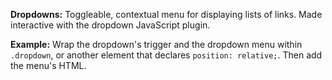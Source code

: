 **Dropdowns:**
Toggleable, contextual menu for displaying lists of links. Made interactive with the dropdown JavaScript plugin.

**Example:**
Wrap the dropdown's trigger and the dropdown menu within `.dropdown`, or another element that declares `position: relative;`. Then add the menu's HTML.